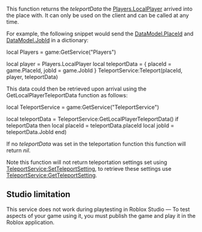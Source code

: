 This function returns the _teleportData_ the [Players.LocalPlayer](https://developer.roblox.com/en-us/api-reference/property/Players/LocalPlayer) arrived into the place with. It can only be used on the client and can be called at any time.

For example, the following snippet would send the [DataModel.PlaceId](https://developer.roblox.com/en-us/api-reference/property/DataModel/PlaceId) and [DataModel.JobId](https://developer.roblox.com/en-us/api-reference/property/DataModel/JobId) in a dictionary:

local Players = game:GetService("Players")

local player = Players.LocalPlayer
local teleportData = {
    placeId = game.PlaceId,
    jobId = game.JobId
}
TeleportService:Teleport(placeId, player, teleportData)

This data could then be retrieved upon arrival using the GetLocalPlayerTeleportData function as follows:

local TeleportService = game:GetService("TeleportService")

local teleportData = TeleportService:GetLocalPlayerTeleportData()
if teleportData then
    local placeId = teleportData.placeId
    local jobId = teleportData.JobId
end)

If no _teleportData_ was set in the teleportation function this function will return _nil_.

Note this function will not return teleportation settings set using [TeleportService:SetTeleportSetting](https://developer.roblox.com/en-us/api-reference/function/TeleportService/SetTeleportSetting), to retrieve these settings use [TeleportService:GetTeleportSetting](https://developer.roblox.com/en-us/api-reference/function/TeleportService/GetTeleportSetting).

Studio limitation
-----------------

This service does not work during playtesting in Roblox Studio — To test aspects of your game using it, you must publish the game and play it in the Roblox application.